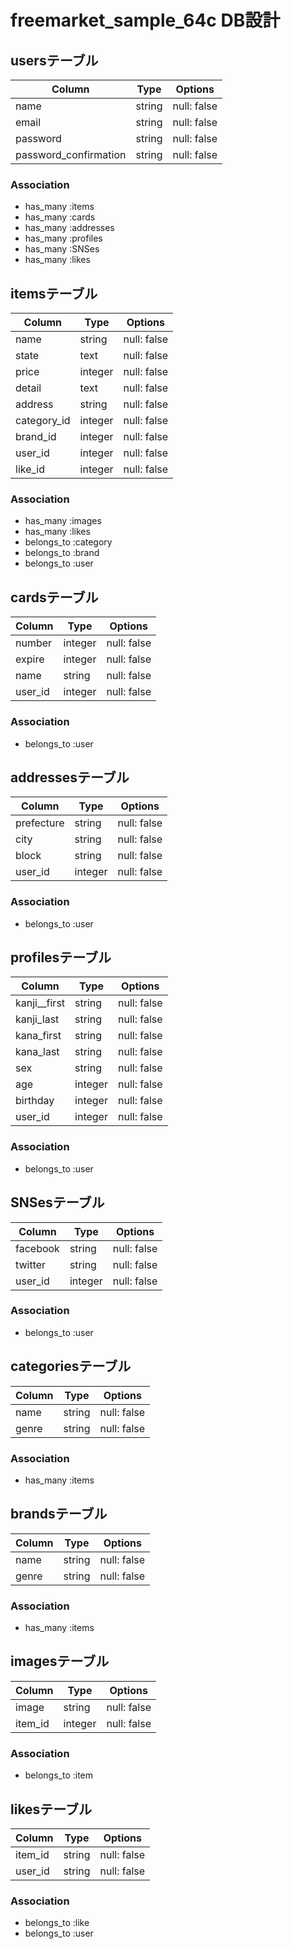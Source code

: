 # freemarket_sample_64c DB設計

## usersテーブル
|Column|Type|Options|
|------|----|-------|
|name|string|null: false|
|email|string|null: false|
|password|string|null: false|
|password_confirmation|string|null: false|
### Association
- has_many :items
- has_many :cards
- has_many :addresses
- has_many :profiles
- has_many :SNSes
- has_many :likes


## itemsテーブル
|Column|Type|Options|
|------|----|-------|
|name|string|null: false|
|state|text|null: false|
|price|integer|null: false|
|detail|text|null: false|
|address|string|null: false|
|category_id|integer|null: false|
|brand_id|integer|null: false|
|user_id|integer|null: false|
|like_id|integer|null: false|
### Association
- has_many :images
- has_many :likes
- belongs_to :category
- belongs_to :brand
- belongs_to :user



## cardsテーブル
|Column|Type|Options|
|------|----|-------|
|number|integer|null: false|
|expire|integer|null: false|
|name|string|null: false|
|user_id|integer|null: false|
### Association
- belongs_to :user


## addressesテーブル
|Column|Type|Options|
|------|----|-------|
|prefecture|string|null: false|
|city|string|null: false|
|block|string|null: false|
|user_id|integer|null: false|
### Association
- belongs_to :user


## profilesテーブル
|Column|Type|Options|
|------|----|-------|
|kanji__first|string|null: false|
|kanji_last|string|null: false|
|kana_first|string|null: false|
|kana_last|string|null: false|
|sex|string|null: false|
|age|integer|null: false|
|birthday|integer|null: false|
|user_id|integer|null: false|
### Association
- belongs_to :user


## SNSesテーブル
|Column|Type|Options|
|------|----|-------|
|facebook|string|null: false|
|twitter|string|null: false|
|user_id|integer|null: false|
### Association
- belongs_to :user


## categoriesテーブル
|Column|Type|Options|
|------|----|-------|
|name|string|null: false|
|genre|string|null: false|
### Association
- has_many :items


## brandsテーブル
|Column|Type|Options|
|------|----|-------|
|name|string|null: false|
|genre|string|null: false|
### Association
- has_many :items


## imagesテーブル
|Column|Type|Options|
|------|----|-------|
|image|string|null: false|
|item_id|integer|null: false|
### Association
- belongs_to :item

## likesテーブル
|Column|Type|Options|
|------|----|-------|
|item_id|string|null: false|
|user_id|string|null: false|
### Association
- belongs_to :like
- belongs_to :user


<!-- 実装しなくていいけど一応書いておく（中間テーブル必要だから簡略してます） -->
<!-- 
## commentsテーブル
|Column|Type|Options|
|------|----|-------|
|comment|string|null: false|
### Association
- belongs_to :user
- belongs_to :item -->